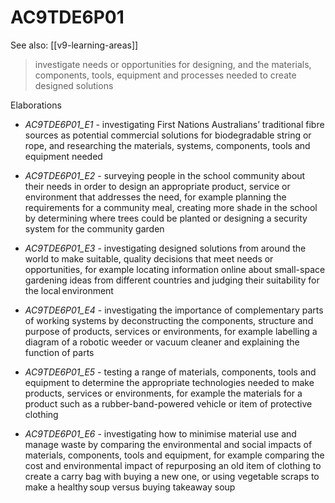 
# AC9TDE6P01 

See also: [[v9-learning-areas]]

> investigate needs or opportunities for designing, and the materials, components, tools, equipment and processes needed to create designed solutions

Elaborations


- _AC9TDE6P01_E1_ - investigating First Nations Australians’ traditional fibre sources as potential commercial solutions for biodegradable string or rope, and researching the materials, systems, components, tools and equipment needed

- _AC9TDE6P01_E2_ - surveying people in the school community about their needs in order to design an appropriate product, service or environment that addresses the need, for example planning the requirements for a community meal, creating more shade in the school by determining where trees could be planted or designing a security system for the community garden

- _AC9TDE6P01_E3_ - investigating designed solutions from around the world to make suitable, quality decisions that meet needs or opportunities, for example locating information online about small-space gardening ideas from different countries and judging their suitability for the local environment

- _AC9TDE6P01_E4_ - investigating the importance of complementary parts of working systems by deconstructing the components, structure and purpose of products, services or environments, for example labelling a diagram of a robotic weeder or vacuum cleaner and explaining the function of parts

- _AC9TDE6P01_E5_ - testing a range of materials, components, tools and equipment to determine the appropriate technologies needed to make products, services or environments, for example the materials for a product such as a rubber-band-powered vehicle or item of protective clothing

- _AC9TDE6P01_E6_ - investigating how to minimise material use and manage waste by comparing the environmental and social impacts of materials, components, tools and equipment, for example comparing the cost and environmental impact of repurposing an old item of clothing to create a carry bag with buying a new one, or using vegetable scraps to make a healthy soup versus buying takeaway soup

